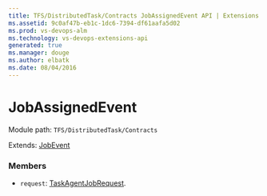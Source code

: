 ```yaml
---
title: TFS/DistributedTask/Contracts JobAssignedEvent API | Extensions for Visual Studio Team Services
ms.assetid: 9c0af47b-eb1c-1dc6-7394-df61aafa5d02
ms.prod: vs-devops-alm
ms.technology: vs-devops-extensions-api
generated: true
ms.manager: douge
ms.author: elbatk
ms.date: 08/04/2016
---
```


# JobAssignedEvent

Module path: `TFS/DistributedTask/Contracts`

Extends: [JobEvent](../../../TFS/DistributedTask/Contracts/JobEvent.md)

### Members

* `request`: [TaskAgentJobRequest](../../../TFS/DistributedTask/Contracts/TaskAgentJobRequest.md). 

